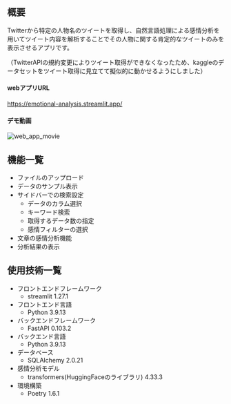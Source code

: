 ## 概要
Twitterから特定の人物名のツイートを取得し、自然言語処理による感情分析を用いてツイート内容を解析することでその人物に関する肯定的なツイートのみを表示させるアプリです。  

（TwitterAPIの規約変更によりツイート取得ができなくなったため、kaggleのデータセットをツイート取得に見立てて擬似的に動かせるようにしました）

#### webアプリURL
https://emotional-analysis.streamlit.app/  

#### デモ動画
![web_app_movie](https://github.com/kizataka/web_app_sentiment_analyzer/assets/112063667/c514762d-908b-4e8a-b31a-8f00877578e2)  


## 機能一覧
* ファイルのアップロード
* データのサンプル表示
* サイドバーでの検索設定
    * データのカラム選択
    * キーワード検索
    * 取得するデータ数の指定
    * 感情フィルターの選択
* 文章の感情分析機能
* 分析結果の表示

## 使用技術一覧
* フロントエンドフレームワーク
    * streamlit 1.27.1
* フロントエンド言語
    * Python 3.9.13
* バックエンドフレームワーク
    * FastAPI 0.103.2
* バックエンド言語
    * Python 3.9.13
* データベース
    * SQLAlchemy 2.0.21
* 感情分析モデル
    * transformers(HuggingFaceのライブラリ) 4.33.3
* 環境構築
    * Poetry 1.6.1